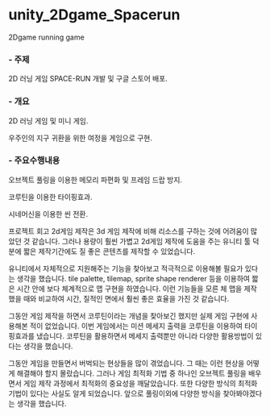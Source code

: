 # unity_2Dgame_Spacerun
 2Dgame running game
### - 주제

2D 러닝 게임 SPACE-RUN 개발 및 구글 스토어 배포.

### - 개요

2D 러닝 게임 및 미니 게임.

우주인의 지구 귀환을 위한 여정을 게임으로 구현. 

### - 주요수행내용

오브젝트 풀링을 이용한 메모리 파편화 및 프레임 드랍 방지.

코루틴을 이용한 타이핑효과.

시네머신을 이용한 씬 전환.

프로젝트 회고
2d게임 제작은 3d 게임 제작에 비해 리소스를 구하는 것에 어려움이 많았던 것 같습니다. 그러나 용량이 훨씬 가볍고 2d게임 제작에 도움을 주는 유니티 툴 덕분에 짧은 제작기간에도 질 좋은 콘텐츠를 제작할 수 있었습니다.

 유니티에서 자체적으로 지원해주는 기능을 찾아보고 적극적으로 이용해볼 필요가 있다는 생각을 했습니다. tile palette, tilemap, sprite shape renderer 등을 이용하여 짧은 시간 안에 보다 체계적으로 맵 구현을 하였습니다.  이런 기능들을 모른 체 맵을 제작했을 때와 비교하여 시간, 질적인 면에서 훨씬 좋은 효율을 가진 것 같습니다.

 그동안 게임 제작을 하면서 코루틴이라는 개념을 찾아보긴 했지만 실제 게임 구현에 사용해본 적이 없었습니다. 이번 게임에서는 미션 메세지 출력을 코루틴을 이용하여 타이핑효과를 냈습니다. 코루틴을 활용하면서 메세지 출력뿐만 아니라 다양한 활용방법이 있다는 생각을 했습니다.

 그동안 게임을 만들면서 버벅되는 현상들을 많이 겪었습니다. 그 때는 이런 현상을 어떻게 해결해야 할지 몰랐습니다. 그러나 게임 최적화 기법 중 하나인 오브젝트 풀링을 배우면서 게임 제작 과정에서 최적화의 중요성을 깨달았습니다. 또한 다양한 방식의 최적화 기법이 있다는 사실도 알게 되었습니다. 앞으로 풀링이외에 다양한 방식을 찾아봐야겠다는 생각을 했습니다.
